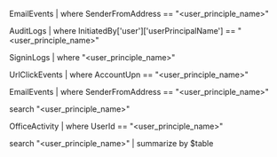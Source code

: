 EmailEvents
| where SenderFromAddress == "<user_principle_name>"

AuditLogs
| where InitiatedBy['user']['userPrincipalName'] == "<user_principle_name>"

SigninLogs
| where "<user_principle_name>"


UrlClickEvents
| where AccountUpn == "<user_principle_name>"

EmailEvents
| where SenderFromAddress == "<user_principle_name>"


search "<user_principle_name>"


OfficeActivity
| where UserId == "<user_principle_name>"


search "<user_principle_name>"
| summarize by $table
